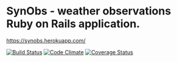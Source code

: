 # SynObs - weather observations Ruby on Rails application.
https://synobs.herokuapp.com/

[![Build Status](https://travis-ci.org/joomoz/synobs.png)](https://travis-ci.org/joomoz/synobs)
[![Code Climate](https://codeclimate.com/github/joomoz/synobs.png)](https://codeclimate.com/github/joomoz/synobs)
[![Coverage Status](https://coveralls.io/repos/github/joomoz/synobs/badge.svg?branch=master)](https://coveralls.io/github/joomoz/synobs?branch=master)
